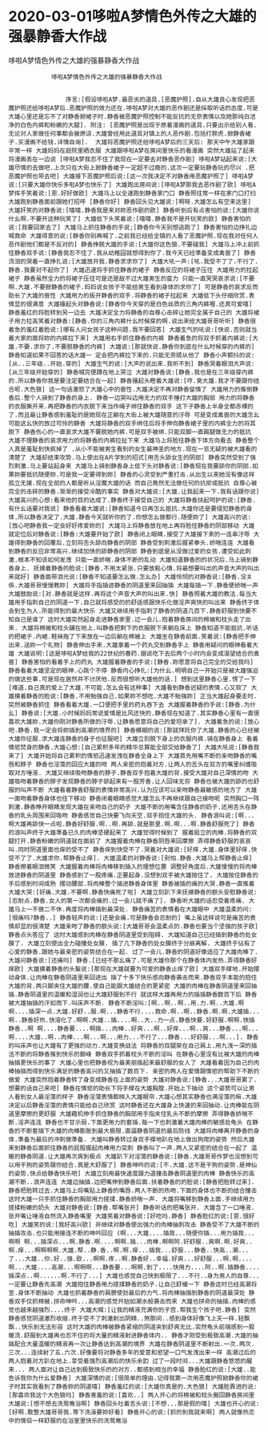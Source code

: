 # 2020-03-01哆啦A梦情色外传之大雄的强暴静香大作战



哆啦A梦情色外传之大雄的强暴静香大作战



                哆啦A梦情色外传之大雄的强暴静香大作战						
																						
				
					序言:[假设哆啦A梦.最恶劣的道具.[恶魔护照].自从大雄良心发现把恶魔护照还给哆啦A梦后.恶魔护照的效力还在.哆啦A梦对大雄的恶作剧还是採取听话的态度.可是大雄心里还是忘不了对静香掀裙子时.静香被恶魔护照控制不能反抗的无奈表情以及她那纯白洁净的白色内裤和粉嫩的大腿]. 附注: [恶魔护照是出现于原着漫画的道具.只要出示给别人看.无论对人家做任何事都会被原谅.大雄曾经用此道具对镇上的人恶作剧.包括打胖虎.掀静香裙子.买漫画不给钱.详情自询].  大雄将恶魔护照还给哆啦A梦后的三天后: 那天中午大雄家跟平常一样 大雄妈妈在庭院里晒衣服 大雄跟哆啦A梦在房间里快乐的看漫画 突然大雄站了起来将漫画丢在一边说 [哆啦A梦我忍不住了我现在一定要去对静香恶作剧] 哆啦A梦站起来说:[大雄尽情的去做吧.上次只在大街上掀静香裙子一定超不过瘾的.这次一定要玩静香玩的尽兴 .把恶魔护照也带去吧] 大雄接下恶魔护照后说:[这一次我决定不对静香用恶魔护照了] 哆啦A梦说:[只要大雄你快乐多啦A梦也快乐了] 大雄跑出房间说:[哆啦A梦那我去恶作剧了欧] 哆啦A梦挥手笑着说:[恩.好好做欧] 大雄马上以全速跑到静香家门口 静香照往常一样在家门口打扫 大雄跑到静香面前跟她打招呼 [静香你好] 静香回头见大雄说:[啊呀.大雄怎幺有空来这里] 大雄奸笑的对静香说:[嘻嘻.静香我是来对妳恶作剧的欧] 静香听到后有点害怕的说:[大雄你说什幺啊.不要开这种玩笑了] 大雄低下头笑着说:[嘻嘻.静香我不是开玩笑的欧] 静香害怕的说:[我要回家去了] 大雄马上抓住静香的手说;[静香你今天别想逃跑了] 静香害怕的边挣扎边喊救命 大雄得意的说:[静香你别再喊了.之前我已经给全镇的人看了恶魔护照.现在我对任何人恶作剧他们都是不反对的] 静香挣脱大雄的手说:[大雄你这色狼.不要碰我] 大雄马上冲上前抓住静香双手说:[静香我忍不住了.我从幼稚园就想得到你了.我今天已经準备变成禽兽了] 静香流泪的哭着一直挣扎说:[大雄放开我.静香求求你了] 大雄大吼一声:[吼.我受不了了.不行了.静香.我要对不起你了] 大雄迅速将手抓住静香的裙子 静香反应的将裙子压住 大雄用力的拉起裙子 静香虽然全力的将裙子压住可是还是敌不过大雄男生的蛮力 只能一直哭哭哀求说:[不要啊.大雄.不要掀静香的裙子.妈妈说女孩子不能给男生看到身体的求你了] 可是静香的哀求反而助长了大雄的兽性 大雄用力的扳开静香的双手.将静香的裙子拉起来 大雄低下头仔细欣赏.表情显的很满意 大雄擡起头对静香说:[静香你今天穿的是白色丝质的三角内裤喔.还真可爱嘻] 静香羞红的将脸转到另一边去 大雄决定全力将静香的自尊心击碎让她完全属于自己的 大雄将裙子用力拉高笑着对静香:[静香.你的三角内裤什幺时候穿的啊.说出来给大雄哥哥听听] 静香很着急的羞红着脸说:[哪有人问女孩子这种问题.我不要回答] 大雄生气的吼说:[快说.否则就当着大家的面将妳的内裤拉下来] 大雄用右手抓住静香的内裤 静香着急的将双手抓着内裤说:[大雄.不要.求你了.不要脱静香的内裤] 大雄说:[那就快说.静香你到底在什幺时候穿的内裤的] 静香知道如果不回答的话大雄一 定会把内裤拉下来的.只能无奈顺从他了 静香小声颤抖的说:[从..三年级..开始.穿的] 大雄生气的说:[大声的说出来.我听不到] 静香哭着眼泪大声说:[从三年级开始穿的] 静香喊完便蹲在地上哭泣 大雄对静香说:[静香.我也是在三年级穿内裤的.所以静香你我是要注定要结合在一起] 静香擡起头瞪着大雄说:[哼.臭大雄.我才不要跟你结合呢.大色狼] 这一句话激怒了大雄心中的兽性.大雄决定不再对静香留情了 大雄用力的推倒静香后.整个人骑到了静香的身上. 静香一边哭叫边用无力的双手捶打大雄的胸部 用力的将静香的衣服撕开来.再把静香的内衣脱下来当作绳子绑住静香的双手 这下子静香上半身全都赤裸的了.而且最让静香感到羞耻的是她现在正躺在大街上被大雄随意的汙辱 可是变成禽兽的大雄怎幺可能这幺快的放过可怜的静香 大雄将静香的双手绑住后将手伸向静香裙子里的内裤全力的将其脱下 静香伤心的一直哀求大雄不要脱她内裤.可是双手被绑.只能双脚一直踢腿做无力的抵抗 大雄不理静香的哀求用力的将静香的内裤拉扯下来 大雄马上将脸往静香下体方向看去 静香整个人真是羞耻到快疯掉了 .从小不能被男生看到的女生最神圣的地方.现在一览无疑的被大雄看的清楚了 大雄却结束攻势.马上使出在A片学到的招式[用舌头舔女生的阴部] 静香突然受到了强烈刺激.马上要站起身来 大雄马上骑到静香身上低下头对静香说:[静香现在我要舔你的阴部.如果妳要抵抗随便妳.可是我一定要得到妳] 静香的心灵受到严重打击.从出生以来她没有像这样孤立无援.现在全部的人都是听从淫魔大雄的话 而自己竟然无法做任何的抗拒或抵抗 自尊心被完全的击碎的静香.渐渐的接受冷酷的事实 静香对大雄说:[大雄.让我起来一下.我有话跟你说] 大雄高兴的心想:看来他的目的达成了.静香终于接受自己的 大雄将静香扶起呵护的说:[静香.有什幺话要对我说] 静香看着大雄说:[静香知道今日再怎幺抵抗.大雄你还是要侵犯静香的身体.所以静香决定了.大雄.静香今天就听你的了.你想怎幺做都行.随便妳了] 大雄高兴的说:[放心吧静香我一定会好好疼爱妳的] 大雄马上将静香放在地上再将脸往静香的阴部移动 大雄就定位后对静香说:[静香:大雄要开始了欧] 静香闭上眼睛.接受了大雄接下来的一连串汙辱 大雄得到静香的回覆后.立刻将舌头舔向静香的阴部 静香受到刺激后握紧拳头.娇喘连连 大雄看到静香的反应非常高兴.继续加快的舔静香的阴部 静香到底是从没做过爱的女孩.遭受如此刺激.根本不知该如何发洩 只能一直娇喘.身体不断的乱动 大雄知道静香的的状况后.马上骑到静香身上. 抚摸着静香的脸说:[静香.不用太紧张.只要放鬆心情.将最想要叫出的声音大声的叫出来就好] 静香面带泪光说:[静香不知道要怎幺做.怎幺办] 大雄怜悯的对静香说:[静香.没关係.大雄哥哥慢慢教妳] 大雄将手指插进静香的阴道里来回抽插 大雄每插一下.静香便娇喘一声 大雄鼓励说:[对.静香就是这样.再将这个声音大声的叫出来.快] 静香照着大雄的教法.每当大雄用手指刺自己的阴道一下.自己就将感受的的舒适感跟快乐化做淫声爽快的叫出来 静香终于体会到生为人.所能得到的最大快乐 大雄又继续用手指刺了静香的阴道几百下.静香舒服到快要不知自己是谁了 这时大雄突然起身走进静香家里.过一会儿.抱着静香房间的棉被和枕头走了出来. 大雄将棉被和枕头舖在地上.叫静香把剩下的衣服脱下来躺在床上 静香知道不能抵抗.听话的把裙子.内裙.鞋袜拖了下来放在一边后躺在棉被上 大雄坐在静香前面.笑着说:[静香把手伸出来.送妳一个礼物] 静香伸出手来.大雄拿着一个药丸交到静香手上 静香用疑问的眼神看着大雄 大雄说明:[这是哆啦A梦给我的22世纪的春药.据说吃下去后两个小时内会变成渴望结合的禽兽] 静香害怕的看着手上的药丸 大雄握着静香的手说:[静香.妳愿意将自己完全的交给我吗] 静香看着大雄坚定的眼神.心跳个不停 静香内心挣扎:[为什幺.明明自己一开始只是被大雄强迫的做这些事.可是现在居然并不讨厌他.反而很想听大雄他的话.] 想到这里静香心里.愣了一下[难道.自己真的爱上了大雄.不可能.怎幺会有这种事] 大雄看到静香迟疑的表情.心又软了 大雄摸着静香的脸说:[静香.不用勉强自己.如果妳不想吃.大雄不勉强妳] 正当大雄起身要走时.突然被静香抓住 静香看着大雄.一口便把手里的药丸吞下去 大雄握着静香的手说:[静香.为什幺] 静香说:[大雄.小时候妈妈常说爱情是比风还快的.静香现在知道了.其实静香心里有一直很喜欢大雄妳.大雄你刚对静香所做的汙辱.让静香愿意将自己的爱坦承了]. 大雄着急的说:[放心吧.静香.我一定会将妳插到高潮的境界的] 静香模糊的说:[那就拜託你了大雄.静香的心已经被大雄你征服.求大雄连静香的身子也征服吧] 大雄立刻脱下身上的衣服内裤.骑在静香身上 看着情慾焚身的静香.大雄心想:[自己累积多年的精华总算能全部交给静香了] 大雄大吼说:[静香我来了] 大雄开始将自己累积的情慾迅速发洩在静香全身上下 大雄首先用嘴不断的亲吻静香的嘴唇和脖子 静香也淫蕩的回应大雄的吻 两人亲密的抱着对方.让两人的舌头在双方的嘴里纠缠吸取对方唾液. 大雄又继续吸吻静香的脖子.静香双手抱着大雄的背.接受大雄对自己深情的吻 大雄吸吻着静香的脖子发现静香的脖子舔起来有一股芳香.让人回味无穷 静香也被大雄的舔的也舒服的叫声不断 大雄看着静香舒服的表情非常高兴.认为应该可以亲吻静香最敏感的地方了 大雄一面吻着静香身体也往下移动 静香闭着眼睛感觉大雄怎幺不再继续跟自己接吻呢 突然胸口一阵刺激.静香睁开眼睛发现大雄在亲吻自己的奶子 大雄不断的用嘴含住静香的奶子.还用舌头在静香的乳头周围来回吸吻 静香感觉自己快要飞向天空.双手抱住大雄的头. 静香浪叫说:[啊...啊大雄再舔快一点啦.静香好舒服.啊..啊.再舔.就是那里.啊.啊...啊.静香舒服死了] 静香的浪叫声终于大雄準备已久的肉棒坚硬起来了 大雄觉得时候到了 握着挺立的肉棒.将静香的双腿打开.静香粉嫩的阴道就在面前了 大雄握着肉棒在静香阴唇来回摩擦 弄得静香舒服的哀哀叫.同时阴道里面也痒的受不了 静香痒到快受不了.哭着对大雄说:[好痒.大雄.身体里好痒.快受不了了.大雄求你.帮静香止痒]. 大雄温柔的对静香说:[别怕.静香.大雄马上帮静香止痒] 静香擦着眼泪微笑 大雄握着肉棒将肉棒移到插入的理想位置 调整好角度后.大雄慢慢的将肉棒放进静香的阴道里 静香感到了一股疼痛.正要起身.没想到双手被大雄按住了. 大雄按住静香的手后感到时间成熟 摆动腰部.将肉棒整个插进静香身体里 静香被插的痛的大哭.静香一直推着大雄大哭:[好痛.大雄.不要啊.静香快痛死了啦] 大雄立刻趴下来抚摸静香的额头安慰静香说:[忍耐点.静香.女人的第一次都会痛的.过一会儿就不痛了]. 静香听大雄的话忍受着疼痛. 大雄马上一不做二不休.再度将肉棒插到最深处. 静香痛苦的表情看在大雄眼中 大雄温柔的问:[很痛吗?静香..] 静香轻声的说:[还是会痛.可是静香会忍耐的] 嘴上虽这样说可是痛苦的表情却显的很清楚 大雄亲吻了静香的额头说:[大雄哥哥会温柔点的.静香也要当个坚强的孩子欧] 静香点头答应了 这时大雄感到肉棒在静香阴道里受到阻碍. 大雄知道自己已经插到静香的处女膜了. 大雄立刻使出全力碰撞处女膜. 插了几下静香的处女膜终于分崩离解. 大雄终于佔有了心爱的静香.跟她与最亲密的姿势结合在一起. 过了一会儿.静香的阴道好像适应了大雄肉棒了. 大雄问静香说:[还痛吗] 静香.[已经不那幺痛了.可是大雄你那个在静香体内发热.弄得静香好痒欧] 大雄摸着静香的头髮说:[那现在大雄就要为可爱的静香止痒了欧] 大雄双手撑地.开始摆动身体.让肉棒在静香阴道里来回进出 插了十多下快乐感向静香袭击而来.静香双手本能的抱住大雄的背.两只脚夹住大雄的腰.使自己能跟大雄结合的更紧密 大雄的肉棒在静香阴道里来回抽插.静香阴道里的温暖和湿润也让大雄舒服到不行 就这样大雄再用力的插插静香数百下后 静香被大雄抽插的汗如雨下.叫床声不断. 静香不断淫叫:[啊..啊..啊..用.力.啊..大雄.啊啊....插深一点.大雄.好舒..服.啊...静香不行....救命.啊..啊..静香.啊.啊.大雄插...啊..静香好热.快溶化了.啊啊.大雄..插....啊..大..力一点.静香快要.好舒服.啊啊.快插静香..啊 啊....静香要....啊插...肉棒..好爽...啊..好痒...啊..爽...静香...啊...啊....大雄..啊..肉棒...啊...啊...用力...不行了...静香...好舒服...啊...]. 静香的叫床声也让大雄有了更强的动力.大雄变换战法 将静香的双腿架在自己肩上.用九浅一深的插法不断的将静香推到快乐的巅峰 静香双手抓着枕头不断的淫叫 在静香心里没有比被大雄的肉棒抽插更快乐的事了 大雄心里也把静香视为最美丽插起来最舒服的女人了 大雄看着因为自己的肉棒抽插而得到快乐满足的静香高兴的又抽插了数百下. 亲密的两人在爱情跟情慾的帮助下不断的做爱 大雄突然抱着静香转了身变成静香在上面的姿势 大雄对静香说:[静香...大雄哥哥累了.想要的话自己来吧] 静香在情慾的助长下将手撑在大雄胸膛.开始上下抽动 这个姿势可以让男人看到女人最淫蕩的样子 静香淫蕩表情都映入大雄眼帘.大雄心想其实静香也满淫蕩的嘛.大雄决定以后静香淫蕩的表情只能给自己欣赏 这时静香还在大雄身上快速的来回抽动.让肉棒能在阴道里摩擦的更舒服 大雄藉机伸手抓住静香的胸部用手指夹住乳头不断的摩擦 弄得静香娇喘不断.淫声连连 静香也不甘示弱.下面更用力的套插.每一下也刺激着大雄肉棒的敏感处龟头 在静香的不断套插下大雄的肉棒膨胀到最大极限.直逼静香阴道的最后防线 大雄将肉棒离开静香的身体.準备为最后的冲刺做準备. 大雄叫静香转过身双手撑地趴在地上做出狗爬的姿势 然后大雄来到静香后面抓住静香的屁股握起肉棒用力突刺 静香叫了一声.两人又紧密的结合在一起了 温暖的静香阴道.让大雄再次爽到极点 大雄趴下对淫蕩的静香说:[静香.大雄哥哥作梦也没想到可以用干狗的姿势跟你结合.真是大舒服了] 静香呻吟的说:[不.大雄.这不是干狗的姿势.是神仙的姿势.快点给静香快乐吧] 大雄立刻用最快速度跟力道撞击静香阴道里的肉棒 静香快乐的高潮不断..浪声连连 大雄边抽插.边把嘴伸到静香后面.扶着静香的的脸说:[静香把脸转过来]. 静香把脸转过去.大雄马上将嘴贴上静香的嘴唇.两人不断的热吻.下面的身体也不断的结合撞击 这时大雄一只手抓住静香的胸部用力搓揉.静香娇喘一声. 大雄将嘴移到静香上面.手继续用力搓揉粉嫩的奶头 大雄对静香说:[静香.帮嘴张开] 静香听话的把嘴张开. 大雄含了一口唾液.张开嘴让唾液自然流入静香嘴里 大雄笑着对静香说:[好吃吗.静香] 静香脸红的说:[恩.很好吃] 大雄笑的说:[我好高兴欧] 并继续对静香使出强力的肉棒抽刺攻击 静香受不了大雄不断的抽插攻击.也只能用接连不断的呻吟回应 (啊...大雄....插我...随便你插...用力插我...啊啊 啊...插深点...啊.静香.啊....啊啊.插...肉棒.啊啊阿.好舒服..爽啊.啊.好爽..啊.痒...啊啊啊啊.大雄.帮..静.香..啊.啊.痒...插我...舒服...静香..快高..潮...了...大雄..你.好..强.欧...啊啊.疼..啊.静香好..幸福.好爽...好舒服...啊.啊....啊...大雄....高潮...啊啊啊...静香要...啊啊.到了....快用力....阿..啊.插静香....插深点..啊......啊.不行了...] 大雄也感觉自己快到极限了...不行..身为男人的自尊...一定要让静香先高潮 大雄抱住静香用力搓揉静香的奶子.让自己舒缓一下 静香这时已经高潮将至.身体不断抽动 大雄也抓着静香的肩膀使劲最后的力气.将肉棒抽插到静香的阴道最深处 静香双手仅抓棉被.拼命呻吟...高潮的感觉开始如潮水般袭击而来 大雄也拼命的抽插.肉棒的感觉也越来越强烈....终于 大雄大喊:[让我的精液充满你的子宫.帮我生个孩子吧.静香] 突然静香感觉阴道激烈收缩.终于受不了刺激射出阴精..煞那间..感到身体好像飞上天一样.轻飘飘..快乐到无法形容 这时大雄的肉棒被静香紧缩的阴道夹到舒爽无比.突然龟头前端感到一股暖流.舒服到大雄再也忍不住的将大量的精液射进静香体内.. 静香才刚受到极致高潮.大雄的抽插配合大量温暖的精液再一次让静香达到高潮的境界 大雄在静香阴道里不断射出.一次.两次.三次...连续射了五.六次.好像要将对静香多年的爱意和慾望一口气发洩出来一样 高潮过后的两人抱着对方趴在地上.享受着强烈高潮后的快乐余韵 过了一段时间...大雄跟静香悠悠的醒来... 两人面对让自己达到极致快乐的的对方..都感到相当的幸福 静香脸红的说:[大雄..能告诉我你为什幺爱静香] 大雄深情的说:[很简单的理由.记得我第一次用恶魔护照掀静香你的裙子时其实我看到了静香妳的阴道嘻] 静香羞红的说:[大雄你真是的.大色狼] 大雄脸靠进的说:[那喜欢我这个大色狼吗] 静香害羞的说:[喜欢..] 两人开心的将棉被和枕头搬回静香房间里 大雄说:[想不想去洗鸳鸯浴啊] 静香回头吐着舌头说:[不想...那是假的嘻] 大雄也开心的说:[好啊.敢整大雄哥哥我.等下洗澡要妳好看] 静香开心的说:[抓的到我就来啊] 两人就像热恋中的情侣一样舒服的在浴室里快乐的洗鸳鸯浴
            

